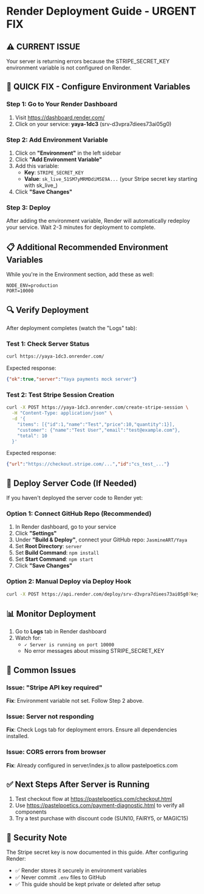 # Render Deployment Guide - URGENT FIX

## ⚠️ CURRENT ISSUE
Your server is returning errors because the STRIPE_SECRET_KEY environment variable is not configured on Render.

## 🚀 QUICK FIX - Configure Environment Variables

### Step 1: Go to Your Render Dashboard
1. Visit https://dashboard.render.com/
2. Click on your service: **yaya-1dc3** (srv-d3vpra7diees73ai05g0)

### Step 2: Add Environment Variable
1. Click on **"Environment"** in the left sidebar
2. Click **"Add Environment Variable"**
3. Add this variable:
   - **Key**: `STRIPE_SECRET_KEY`
   - **Value**: `sk_live_51SM7yMRMDdiM5E9A...` (your Stripe secret key starting with sk_live_)
4. Click **"Save Changes"**

### Step 3: Deploy
After adding the environment variable, Render will automatically redeploy your service. Wait 2-3 minutes for deployment to complete.

## 📋 Additional Recommended Environment Variables

While you're in the Environment section, add these as well:

```
NODE_ENV=production
PORT=10000
```

## 🔍 Verify Deployment

After deployment completes (watch the "Logs" tab):

### Test 1: Check Server Status
```bash
curl https://yaya-1dc3.onrender.com/
```

Expected response:
```json
{"ok":true,"server":"Yaya payments mock server"}
```

### Test 2: Test Stripe Session Creation
```bash
curl -X POST https://yaya-1dc3.onrender.com/create-stripe-session \
  -H "Content-Type: application/json" \
  -d '{
    "items": [{"id":1,"name":"Test","price":10,"quantity":1}],
    "customer": {"name":"Test User","email":"test@example.com"},
    "total": 10
  }'
```

Expected response:
```json
{"url":"https://checkout.stripe.com/...","id":"cs_test_..."}
```

## 🎯 Deploy Server Code (If Needed)

If you haven't deployed the server code to Render yet:

### Option 1: Connect GitHub Repo (Recommended)
1. In Render dashboard, go to your service
2. Click **"Settings"**
3. Under **"Build & Deploy"**, connect your GitHub repo: `JasmineART/Yaya`
4. Set **Root Directory**: `server`
5. Set **Build Command**: `npm install`
6. Set **Start Command**: `npm start`
7. Click **"Save Changes"**

### Option 2: Manual Deploy via Deploy Hook
```bash
curl -X POST https://api.render.com/deploy/srv-d3vpra7diees73ai05g0?key=LzX1rEwy08w
```

## 📊 Monitor Deployment

1. Go to **Logs** tab in Render dashboard
2. Watch for:
   - `✓ Server is running on port 10000`
   - No error messages about missing STRIPE_SECRET_KEY

## 🐛 Common Issues

### Issue: "Stripe API key required"
**Fix**: Environment variable not set. Follow Step 2 above.

### Issue: Server not responding
**Fix**: Check Logs tab for deployment errors. Ensure all dependencies installed.

### Issue: CORS errors from browser
**Fix**: Already configured in server/index.js to allow pastelpoetics.com

## ✅ Next Steps After Server is Running

1. Test checkout flow at https://pastelpoetics.com/checkout.html
2. Use https://pastelpoetics.com/payment-diagnostic.html to verify all components
3. Try a test purchase with discount code (SUN10, FAIRY5, or MAGIC15)

## 🔐 Security Note

The Stripe secret key is now documented in this guide. After configuring Render:
- ✅ Render stores it securely in environment variables
- ✅ Never commit `.env` files to GitHub
- ✅ This guide should be kept private or deleted after setup
